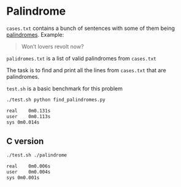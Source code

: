 # Palindrome

`cases.txt` contains a bunch of sentences with some of them being [palindromes](https://en.wikipedia.org/wiki/Palindrome). Example: 
> Won’t lovers revolt now?

`palidromes.txt` is a list of valid palindromes from `cases.txt`

The task is to find and print all the lines from `cases.txt` that are palindromes.

`test.sh` is a basic benchmark for this problem

```bash
./test.sh python find_palindromes.py

real	0m0.131s
user	0m0.113s
sys	0m0.014s
```

## C version

```bash
./test.sh ./palindrome                                                                

real	0m0.006s
user	0m0.004s
sys	0m0.001s
```
